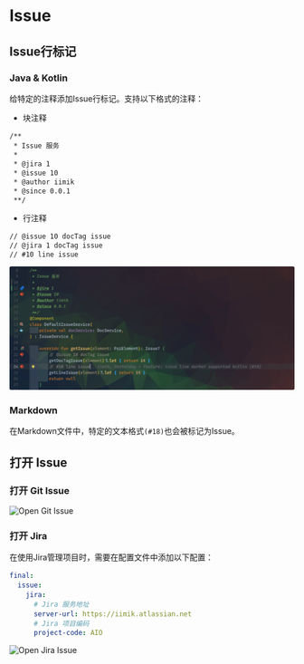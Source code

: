 # Issue

## Issue行标记

### Java & Kotlin

给特定的注释添加Issue行标记。支持以下格式的注释：

* 块注释
```
/**
 * Issue 服务
 *
 * @jira 1
 * @issue 10
 * @author iimik
 * @since 0.0.1
 **/
```

* 行注释
```
// @issue 10 docTag issue
// @jira 1 docTag issue
// #10 line issue
```

![Issue Liner Marker](./images/issue-line-marker.png)

### Markdown

在Markdown文件中，特定的文本格式`(#18)`也会被标记为Issue。

## 打开 Issue

### 打开 Git Issue

![Open Git Issue](images/Open-Git-Issue.gif)

### 打开 Jira

在使用Jira管理项目时，需要在配置文件中添加以下配置：
```yaml
final:
  issue:
    jira:
      # Jira 服务地址
      server-url: https://iimik.atlassian.net
      # Jira 项目编码
      project-code: AIO
```

![Open Jira Issue](images/Open-Jira-Issue.gif)
